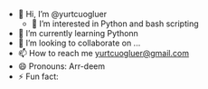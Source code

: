 - 👋 Hi, I’m @yurtcuogluer
  - 👀 I’m interested in Python and bash scripting
- 🌱 I’m currently learning Pythonn
- 💞️ I’m looking to collaborate on ...
- 📫 How to reach me yurtcuogluer@gmail.com
- 😄 Pronouns: Arr-deem
- ⚡ Fun fact: 

<!---
yurtcuogluer/yurtcuogluer is a ✨ special ✨ repository because its `README.md` (this file) appears on your GitHub profile.
You can click the Preview link to take a look at your changes.
--->

